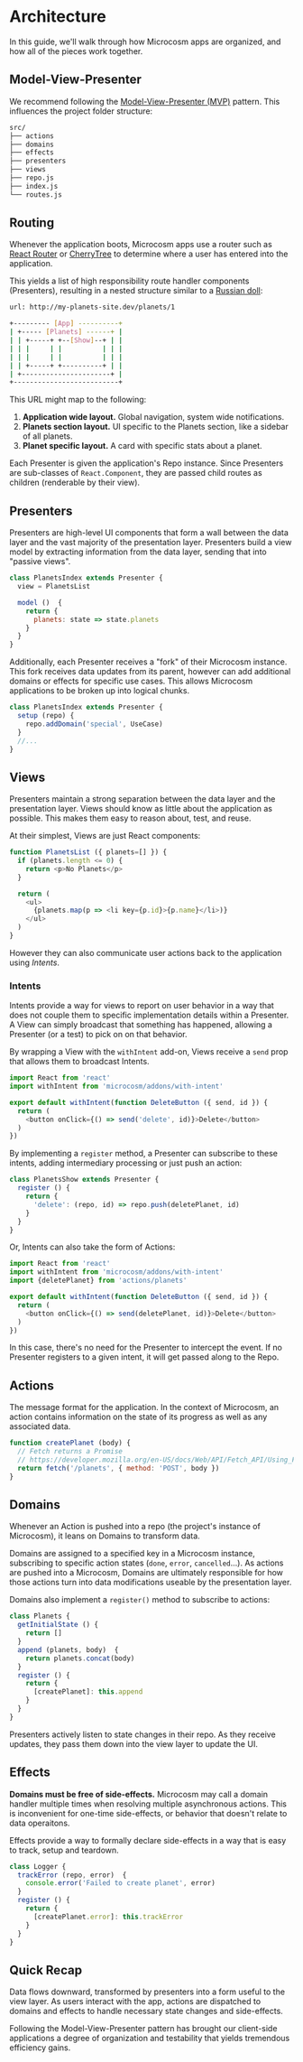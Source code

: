 # Architecture

In this guide, we'll walk through how Microcosm apps are organized, and how
all of the pieces work together.

## Model-View-Presenter

We recommend following the [Model-View-Presenter (MVP)](https://en.wikipedia.org/wiki/Model%E2%80%93view%E2%80%93presenter)
pattern. This influences the project folder structure:

```bash
src/
├── actions
├── domains
├── effects
├── presenters
├── views
├── repo.js
├── index.js
└── routes.js
```

## Routing

Whenever the application boots, Microcosm apps use a router such as
[React Router](https://github.com/reactjs/react-router)
or [CherryTree](https://github.com/KidkArolis/cherrytree-for-react)
to determine where a user has entered into the application.

This yields a list of high responsibility route handler components (Presenters),
resulting in a nested structure similar to a [Russian doll](https://www.google.com/search?q=russian+doll&espv=2&biw=1440&bih=799&source=lnms&tbm=isch&sa=X&ved=0ahUKEwiOnOCd08nQAhVLKiYKHZSRAU8Q_AUIBigB#tbm=isch&q=russian+doll&chips=q:russian+doll,g_1:traditional):

```bash
url: http://my-planets-site.dev/planets/1

+--------- [App] ----------+
| +----- [Planets] ------+ |
| | +-----+ +--[Show]--+ | |                       
| | |     | |          | | |
| | |     | |          | | |
| | +-----+ +----------+ | |
| +----------------------+ |
+--------------------------+
```

This URL might map to the following:

1. **Application wide layout.** Global navigation, system wide notifications.
2. **Planets section layout.** UI specific to the Planets section,
like a sidebar of all planets.
3. **Planet specific layout.** A card with specific stats about a planet.

Each Presenter is given the application's Repo instance. Since Presenters are sub-classes of `React.Component`, they are passed child routes as children (renderable by their view).

## Presenters

Presenters are high-level UI components that form a wall between the data layer
and the vast majority of the presentation layer. Presenters build a view model
by extracting information from the data layer, sending that into "passive views".

```javascript
class PlanetsIndex extends Presenter {
  view = PlanetsList

  model ()  {
    return {
      planets: state => state.planets
    }
  }
}
```

Additionally, each Presenter receives a "fork" of their Microcosm instance.
This fork receives data updates from its parent, however can add additional
domains or effects for specific use cases. This allows Microcosm applications
to be broken up into logical chunks.

```javascript
class PlanetsIndex extends Presenter {
  setup (repo) {
    repo.addDomain('special', UseCase)
  }
  //...
}
```

## Views

Presenters maintain a strong separation between the data layer and the
presentation layer. Views should know as little about the application as
possible. This makes them easy to reason about, test, and reuse.

At their simplest, Views are just React components:

```javascript
function PlanetsList ({ planets=[] }) {
  if (planets.length <= 0) {
    return <p>No Planets</p>
  }

  return (
    <ul>
      {planets.map(p => <li key={p.id}>{p.name}</li>)}
    </ul>
  )  
}
```

However they can also communicate user actions back to the application using
_Intents_.

### Intents

Intents provide a way for views to report on user behavior in a way that does
not couple them to specific implementation details within a Presenter. A View
can simply broadcast that something has happened, allowing a Presenter (or a
test) to pick on on that behavior.

By wrapping a View with the `withIntent` add-on, Views receive a `send` prop
that allows them to broadcast Intents.

```javascript
import React from 'react'
import withIntent from 'microcosm/addons/with-intent'

export default withIntent(function DeleteButton ({ send, id }) {
  return (
    <button onClick={() => send('delete', id)}>Delete</button>
  )
})
```

By implementing a `register` method, a Presenter can subscribe to these
intents, adding intermediary processing or just push an action:

```javascript
class PlanetsShow extends Presenter {
  register () {
    return {
      'delete': (repo, id) => repo.push(deletePlanet, id)
    }
  }
}
```

Or, Intents can also take the form of Actions:

```javascript
import React from 'react'
import withIntent from 'microcosm/addons/with-intent'
import {deletePlanet} from 'actions/planets'

export default withIntent(function DeleteButton ({ send, id }) {
  return (
    <button onClick={() => send(deletePlanet, id)}>Delete</button>
  )
})
```

In this case, there's no need for the Presenter to intercept the event. If no
Presenter registers to a given intent, it will get passed along to the Repo.

## Actions

The message format for the application. In the context of Microcosm, an action
contains information on the state of its progress as well as any associated
data.

```javascript
function createPlanet (body) {
  // Fetch returns a Promise
  // https://developer.mozilla.org/en-US/docs/Web/API/Fetch_API/Using_Fetch
  return fetch('/planets', { method: 'POST', body })
}
```

## Domains

Whenever an Action is pushed into a repo (the project's instance of Microcosm),
it leans on Domains to transform data.

Domains are assigned to a specified key in a Microcosm instance, subscribing to
specific action states (`done`, `error`, `cancelled`...). As actions are pushed
into a Microcosm, Domains are ultimately responsible for how those actions turn
into data modifications useable by the presentation layer.

Domains also implement a `register()` method to subscribe to actions:

```javascript
class Planets {
  getInitialState () {
    return []
  }
  append (planets, body)  {
    return planets.concat(body)
  }
  register () {
    return {
      [createPlanet]: this.append
    }
  }    
}
```

Presenters actively listen to state changes in their repo. As they receive updates,
they pass them down into the view layer to update the UI.

## Effects

**Domains must be free of side-effects.** Microcosm may call a domain handler
multiple times when resolving multiple asynchronous actions. This is inconvenient
for one-time side-effects, or behavior that doesn't relate to data operaitons.

Effects provide a way to formally declare side-effects in a way that is easy to
track, setup and teardown.

```javascript
class Logger {
  trackError (repo, error)  {
    console.error('Failed to create planet', error)
  }
  register () {
    return {
      [createPlanet.error]: this.trackError
    }
  }    
}
```

## Quick Recap

Data flows downward, transformed by presenters into a form useful to the view layer.
As users interact with the app, actions are dispatched to domains and effects
to handle necessary state changes and side-effects.

Following the Model-View-Presenter pattern has brought our client-side applications
a degree of organization and testability that yields tremendous efficiency gains.
